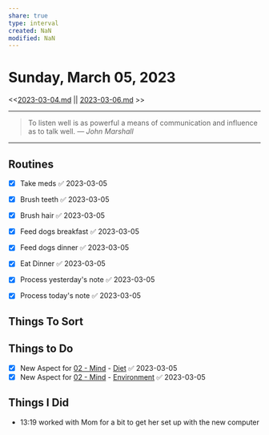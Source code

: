 ```yaml
---
share: true
type: interval
created: NaN 
modified: NaN
---
```

# Sunday, March 05, 2023
<<[2023-03-04.md](./2023-03-04.md) || [2023-03-06.md](./2023-03-06.md) >>

---

> To listen well is as powerful a means of communication and influence as to talk well.
> — <cite>John Marshall</cite>

---
 
## Routines
- [x] Take meds ✅ 2023-03-05
- [x] Brush teeth ✅ 2023-03-05
- [x] Brush hair ✅ 2023-03-05
- [x] Feed dogs breakfast ✅ 2023-03-05
- [x] Feed dogs dinner ✅ 2023-03-05
- [x] Eat Dinner ✅ 2023-03-05
- [x] Process yesterday's note ✅ 2023-03-05
- [x] Process today's note ✅ 2023-03-05


## Things To Sort




## Things to Do
- [x] New Aspect for [02 - Mind](Archive/02%20-%20Mind%201/02%20-%20Mind.md) - [Diet](Diet.md) ✅ 2023-03-05
- [x] New Aspect for [02 - Mind](Archive/02%20-%20Mind%201/02%20-%20Mind.md) - [Environment](Environment.md) ✅ 2023-03-05

## Things I Did
- 13:19 worked with Mom for a bit to get her set up with the new computer